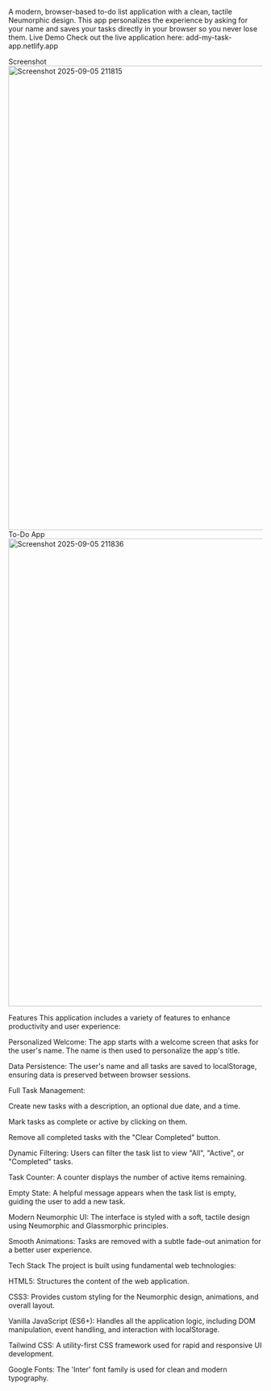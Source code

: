 
A modern, browser-based to-do list application with a clean, tactile Neumorphic design. This app personalizes the experience by asking for your name and saves your tasks directly in your browser so you never lose them.
Live Demo
Check out the live application here: add-my-task-app.netlify.app

Screenshot
<img width="1919" height="920" alt="Screenshot 2025-09-05 211815" src="https://github.com/user-attachments/assets/6439dff7-4209-4cee-8245-f72bf5864e7e" />To-Do App
<img width="1919" height="927" alt="Screenshot 2025-09-05 211836" src="https://github.com/user-attachments/assets/d8c219fe-8807-4c07-a3bc-a7844c778360" />

Features
This application includes a variety of features to enhance productivity and user experience:

Personalized Welcome: The app starts with a welcome screen that asks for the user's name. The name is then used to personalize the app's title.

Data Persistence: The user's name and all tasks are saved to localStorage, ensuring data is preserved between browser sessions.

Full Task Management:

Create new tasks with a description, an optional due date, and a time.

Mark tasks as complete or active by clicking on them.

Remove all completed tasks with the "Clear Completed" button.

Dynamic Filtering: Users can filter the task list to view "All", "Active", or "Completed" tasks.

Task Counter: A counter displays the number of active items remaining.

Empty State: A helpful message appears when the task list is empty, guiding the user to add a new task.

Modern Neumorphic UI: The interface is styled with a soft, tactile design using Neumorphic and Glassmorphic principles.

Smooth Animations: Tasks are removed with a subtle fade-out animation for a better user experience.

Tech Stack
The project is built using fundamental web technologies:

HTML5: Structures the content of the web application.

CSS3: Provides custom styling for the Neumorphic design, animations, and overall layout.

Vanilla JavaScript (ES6+): Handles all the application logic, including DOM manipulation, event handling, and interaction with localStorage.

Tailwind CSS: A utility-first CSS framework used for rapid and responsive UI development.

Google Fonts: The 'Inter' font family is used for clean and modern typography.
